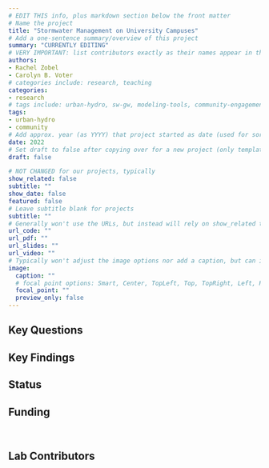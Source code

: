 ```yaml
---
# EDIT THIS info, plus markdown section below the front matter
# Name the project
title: "Stormwater Management on University Campuses"
# Add a one-sentence summary/overview of this project
summary: "CURRENTLY EDITING"
# VERY IMPORTANT: list contributors exactly as their names appear in the person's Author page (e.g., Carolyn B. Voter, Rachel Zobel)
authors:
- Rachel Zobel
- Carolyn B. Voter
# categories include: research, teaching
categories:
- research
# tags include: urban-hydro, sw-gw, modeling-tools, community-engagement
tags:
- urban-hydro
- community
# Add approx. year (as YYYY) that project started as date (used for sorting)
date: 2022
# Set draft to false after copying over for a new project (only template/blank remains draft)
draft: false

# NOT CHANGED for our projects, typically
show_related: false
subtitle: ""
show_date: false
featured: false
# Leave subtitle blank for projects
subtitle: ""
# Generally won't use the URLs, but instead will rely on show_related true to display related publications and presentations. However, exceptions may occur (e.g., CSLS video).
url_code: ""
url_pdf: ""
url_slides: ""
url_video: ""
# Typically won't adjust the image options nor add a caption, but can if needed.
image:
  caption: ""
  # focal point options: Smart, Center, TopLeft, Top, TopRight, Left, Right, BottomLeft, Bottom, BottomRight
  focal_point: ""
  preview_only: false 
---
```

## Key Questions

## Key Findings

## Status

## Funding

<br>

## Lab Contributors

